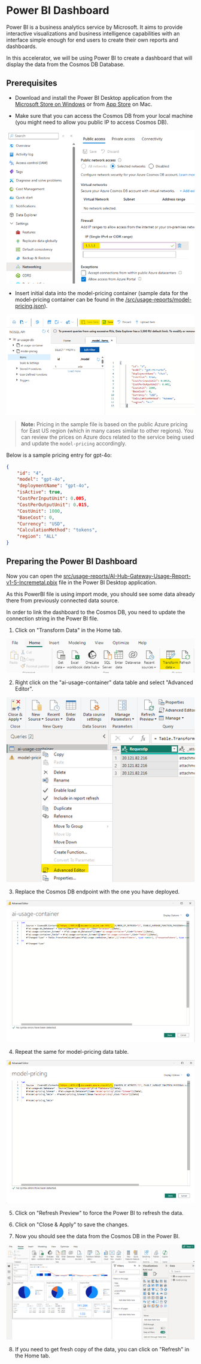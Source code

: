 # Power BI Dashboard

Power BI is a business analytics service by Microsoft. It aims to provide interactive visualizations and business intelligence capabilities with an interface simple enough for end users to create their own reports and dashboards.

In this accelerator, we will be using Power BI to create a dashboard that will display the data from the Cosmos DB Database.

## Prerequisites

- Download and install the Power BI Desktop application from the [Microsoft Store on Windows](https://www.microsoft.com/store/productId/9NTXR16HNW1T?ocid=pdpshare) or from [App Store](https://go.microsoft.com/fwlink/?LinkId=526218&clcid=0x409) on Mac.

- Make sure that you can access the Cosmos DB from your local machine (you might need to allow you public IP to access Cosmos DB).

![Cosmos DB Firewall](../assets/cosmos-db-firwall.png) 

- Insert initial data into the model-pricing container (sample data for the model-pricing container can be found in the [/src/usage-reports/model-pricing.json](../src/usage-reports/model-pricing.json)).

![Insert Data](../assets/cosmos-db-model-pricing.png)

> **Note:** Pricing in the sample file is based on the public Azure pricing for East US region (which in many cases similar to other regions). You can review the prices on Azure docs related to the service being used and update the ```model-pricing``` accordingly.

Below is a sample pricing entry for gpt-4o:

```json
{
    "id": "4",
    "model": "gpt-4o",
    "deploymentName": "gpt-4o",
    "isActive": true,
    "CostPerInputUnit": 0.005,
    "CostPerOutputUnit": 0.015,
    "CostUnit": 1000,
    "BaseCost": 0,
    "Currency": "USD",
    "CalculationMethod": "tokens",
    "region": "ALL"
}
```

## Preparing the Power BI Dashboard

Now you can open the [src/usage-reports/AI-Hub-Gateway-Usage-Report-v1-5-Incremetal.pbix](../src/usage-reports/AI-Hub-Gateway-Usage-Report-v1-5-Incremetal.pbix) file in the Power BI Desktop application.

As this PowerBI file is using import mode, you should see some data already there from previously connected data source.

In order to link the dashboard to the Cosmos DB, you need to update the connection string in the Power BI file.

1. Click on "Transform Data" in the Home tab.

![Transform Data](../assets/power-bi-data-source-transform.png)

2. Right click on the "ai-usage-container" data table and select "Advanced Editor".

![Edit Data](../assets/power-bi-data-source-adv-editor.png)

3. Replace the Cosmos DB endpoint with the one you have deployed.

![Edit Data AI Usage](../assets/power-bi-data-source-adv-editor-update.png)

4. Repeat the same for model-pricing data table.

![Edit Data Model Pricing](../assets/power-bi-data-source-adv-editor-update2.png)

5. Click on "Refresh Preview" to force the Power BI to refresh the data.

6. Click on "Close & Apply" to save the changes.

7. Now you should see the data from the Cosmos DB in the Power BI.

![Power BI Dashboard](../assets/power-bi-data-final.png)

8. If you need to get fresh copy of the data, you can click on "Refresh" in the Home tab.